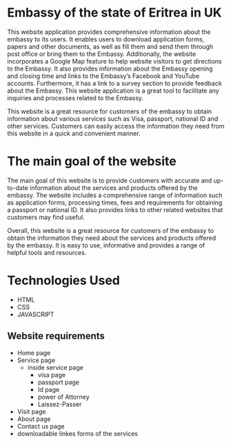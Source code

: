 # Embassy of the state of Eritrea in UK

This website application provides comprehensive information about the embassy to its users. It enables users to download application forms, papers and other documents, as well as fill them and send them through post office or bring them to the Embassy. Additionally, the website incorporates a Google Map feature to help website visitors to get directions to the Embassy. It also provides information about the Embassy opening and closing time and links to the Embassy’s Facebook and YouTube accounts. Furthermore, it has a link to a survey section to provide feedback about the Embassy. This website application is a great tool to facilitate any inquiries and processes related to the Embassy.

This website is a great resource for customers of the embassy to obtain information about various services such as Visa, passport, national ID and other services. Customers can easily access the information they need from this website in a quick and convenient manner. 

# The main goal of the website

The main goal of this website is to provide customers with accurate and up-to-date information about the services and products offered by the embassy. The website includes a comprehensive range of information such as application forms, processing times, fees and requirements for obtaining a passport or national ID. It also provides links to other related websites that customers may find useful.

Overall, this website is a great resource for customers of the embassy to obtain the information they need about the services and products offered by the embassy. It is easy to use, informative and provides a range of helpful tools and resources.

# Technologies Used
- HTML
- CSS
- JAVASCRIPT


## Website requirements
        
- Home page
- Service page 
   - inside service page
     - visa page
     - passport page
     - Id page
     - power of Attorney
     - Laissez-Passer
- Visit page
- About page 
- Contact us page
- downloadable linkes forms of the services





  
